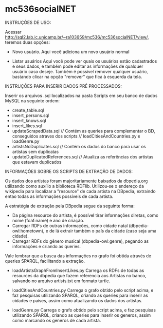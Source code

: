 mc536socialNET
==============

INSTRUÇÕES DE USO:

Acessar http://sql2.lab.ic.unicamp.br/~ra103659/mc536/mc536socialNET/view/, teremos duas opções:
* Novo usuário.
	Aqui você adiciona um novo usuário normal

* Listar usuários
	Aqui você pode ver quais os usuários estão cadastrados e seus dados, e também pode editar as informações de qualquer usuário caso deseje.
	Também é possível remover qualquer usuário, bastando clicar na opção "remover" que fica à esquerda da tela.

INSTRUÇÕES PARA INSERIR DADOS PRÉ PROCESSADOS:

Inserir os arquivos .sql localizados na pasta Scripts em seu banco de dados MySQL na seguinte ordem:
- create_table.sql
- insert_persons.sql
- insert_knows.sql
- insert_likes.sql
- updateScrapedData.sql	// Contém as queries para complementar o BD, conseguidos atraves dos scripts
			// loadCitiesAndCountries.py e loadGenre.py
- artistsNoDuplicates.sql // Contém os dados do banco para usar os artistas sem duplicatas
- updateDuplicatedReferences.sql // Atualiza as referências dos artistas que estavam duplicados

INFORMAÇÕES SOBRE OS SCRIPTS DE EXTRAÇÃO DE DADOS:

Os dados dos artistas foram majoritariamente baixados da dbpedia.org utilizando como auxílio a biblioteca RDFlib.
Utilizou-se o endereço da wikipedia para localizar a "resource" de cada artista na DBpedia, extraindo entao todas
as informações possíveis de cada artista.

A estratégia de extração pela DBpedia segue da seguinte forma:
- Da página resource do artista, é possível tirar informações diretas, como nome (foaf:name) e ano de criação.
- Carregar RDFs de outras informações, como cidade natal (dbpedia-owl:hometown), e de lá extrair também o país da cidade
	(caso seja uma cidade).
- Carregar RDFs do gênero musical (dbpedia-owl:genre), pegando as informações e criando as queries.

Vale lembrar que a busca das informações no grafo foi obtida através de queries SPARQL, facilitando a extração.

* loadArtistsGraphFromInsertLikes.py
	Carrega os RDFs de todas as resources da dbpedia que fazem referencia aos Artistas no banco,
	salvando no arquivo artists.txt em formato turtle.

* loadCitiesAndCountries.py
	Carrega o grafo obtido pelo script acima, e faz pesquisas utilizando SPARQL, criando as queries
	para inserir as cidades e países, assim como atualizando os dados dos artistas.

* loadGenre.py
	Carrega o grafo obtido pelo script acima, e faz pesquisas utilizando SPARQL, criando as queries
	para inserir os generos, assim como marcando os generos de cada artista.
